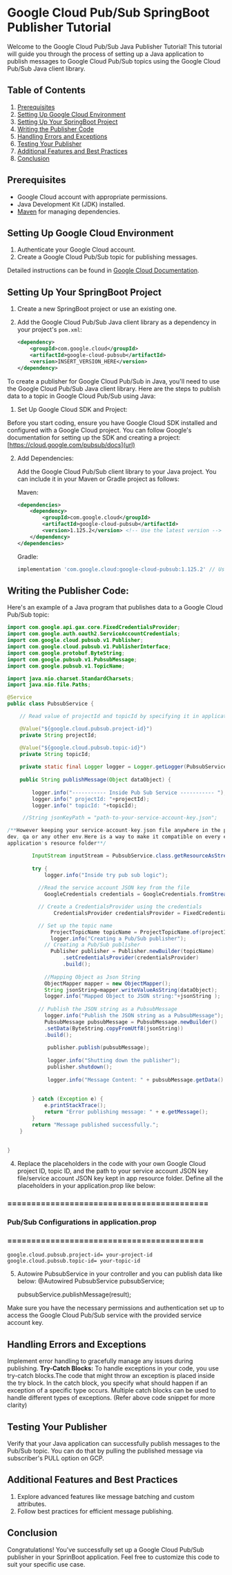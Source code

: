 # Google Cloud Pub/Sub SpringBoot Publisher Tutorial
Welcome to the Google Cloud Pub/Sub Java Publisher Tutorial! This tutorial will guide you through the process of setting up a Java application to publish messages to Google Cloud Pub/Sub topics using the Google Cloud Pub/Sub Java client library.

## Table of Contents
1. [Prerequisites](#prerequisites)
2. [Setting Up Google Cloud Environment](#setting-up-google-cloud-environment)
3. [Setting Up Your SpringBoot Project](#setting-up-your-SpringBoot-project)
4. [Writing the Publisher Code](#writing-the-publisher-code)
5. [Handling Errors and Exceptions](#handling-errors-and-exceptions)
6. [Testing Your Publisher](#testing-your-publisher)
7. [Additional Features and Best Practices](#additional-features-and-best-practices)
8. [Conclusion](#conclusion)

## Prerequisites
- Google Cloud account with appropriate permissions.
- Java Development Kit (JDK) installed.
- [Maven](https://maven.apache.org/) for managing dependencies.

## Setting Up Google Cloud Environment
1. Authenticate your Google Cloud account.
2. Create a Google Cloud Pub/Sub topic for publishing messages.

Detailed instructions can be found in [Google Cloud Documentation](https://cloud.google.com/pubsub/docs).

## Setting Up Your SpringBoot Project
1. Create a new SpringBoot project or use an existing one.
2. Add the Google Cloud Pub/Sub Java client library as a dependency in your project's `pom.xml`:

   ```xml
   <dependency>
       <groupId>com.google.cloud</groupId>
       <artifactId>google-cloud-pubsub</artifactId>
       <version>INSERT_VERSION_HERE</version>
   </dependency>


To create a publisher for Google Cloud Pub/Sub in Java, you'll need to use the Google Cloud Pub/Sub Java client library. Here are the steps to publish data to a topic in Google Cloud Pub/Sub using Java:

1. Set Up Google Cloud SDK and Project:

Before you start coding, ensure you have Google Cloud SDK installed and configured with a Google Cloud project. You can follow Google's documentation for setting up the SDK and creating a project: [https://cloud.google.com/pubsub/docs](url)

2. Add Dependencies:

   Add the Google Cloud Pub/Sub client library to your Java project. You can include it in your Maven or Gradle project as follows:

   Maven:

   ```xml
   <dependencies>
       <dependency>
           <groupId>com.google.cloud</groupId>
           <artifactId>google-cloud-pubsub</artifactId>
           <version>1.125.2</version> <!-- Use the latest version -->
       </dependency>
   </dependencies>
   ```

   Gradle:

   ```groovy
   implementation 'com.google.cloud:google-cloud-pubsub:1.125.2' // Use the latest version
   ```

## Writing the Publisher Code:

   Here's an example of a Java program that publishes data to a Google Cloud Pub/Sub topic:

```java
import com.google.api.gax.core.FixedCredentialsProvider;
import com.google.auth.oauth2.ServiceAccountCredentials;
import com.google.cloud.pubsub.v1.Publisher;
import com.google.cloud.pubsub.v1.PublisherInterface;
import com.google.protobuf.ByteString;
import com.google.pubsub.v1.PubsubMessage;
import com.google.pubsub.v1.TopicName;

import java.nio.charset.StandardCharsets;
import java.nio.file.Paths;

@Service
public class PubsubService {

    // Read value of projectId and topicId by specifying it in application.prop

    @Value("${google.cloud.pubsub.project-id}")
    private String projectId;

    @Value("${google.cloud.pubsub.topic-id}")
    private String topicId;
    
    private static final Logger logger = Logger.getLogger(PubsubService.class.getName());
	 
    public String publishMessage(Object dataObject) {
    	
    	logger.info("----------- Inside Pub Sub Service ----------- ");
    	logger.info(" projectId: "+projectId);
    	logger.info(" topicId: "+topicId);

     //String jsonKeyPath = "path-to-your-service-account-key.json";

/**However keeping your service-account-key.json file anywhere in the project is not recommended but providing jsonKeyPath to your local won't work on
dev, qa or any other env.Here is a way to make it compatible on every environment, for this keep service-account-key.json in your
application's resource folder**/

		InputStream inputStream = PubsubService.class.getResourceAsStream("/service-account-key.json");
		
		try {
			logger.info("Inside try pub sub logic");
			
          //Read the service account JSON key from the file
            GoogleCredentials credentials = GoogleCredentials.fromStream(inputStream);

          // Create a CredentialsProvider using the credentials
	           CredentialsProvider credentialsProvider = FixedCredentialsProvider.create(credentials);

          // Set up the topic name
              ProjectTopicName topicName = ProjectTopicName.of(projectId, topicId);
              logger.info("Creating a Pub/Sub publisher");
        	// Creating a Pub/Sub publisher
        	  Publisher publisher = Publisher.newBuilder(topicName)
        		  .setCredentialsProvider(credentialsProvider)
        		  .build();
        	
        	//Mapping Object as Json String
        	ObjectMapper mapper = new ObjectMapper(); 
        	String jsonString=mapper.writeValueAsString(dataObject);
        	logger.info("Mapped Object to JSON string:"+jsonString );
        	
          // Publish the JSON string as a PubsubMessage
        	logger.info("Publish the JSON string as a PubsubMessage");
            PubsubMessage pubsubMessage = PubsubMessage.newBuilder()
            .setData(ByteString.copyFromUtf8(jsonString))
            .build();
            
             publisher.publish(pubsubMessage);
             
             logger.info("Shutting down the publisher");
             publisher.shutdown();
             
             logger.info("Message Content: " + pubsubMessage.getData().toStringUtf8());
                    
            
        } catch (Exception e) {
            e.printStackTrace();
            return "Error publishing message: " + e.getMessage();
        }
        return "Message published successfully.";
	}
 
	
}
```

4. Replace the placeholders in the code with your own Google Cloud project ID, topic ID, and the path to your service account JSON key file/service account JSON key kept in app resource folder. Define all the placeholders in your application.prop like below:

### ==========================================
### Pub/Sub Configurations in application.prop
### =========================================
 ```
google.cloud.pubsub.project-id= your-project-id
google.cloud.pubsub.topic-id= your-topic-id
 ```

5. Autowire PubsubService in your controller and you can publish data like below:
    @Autowired
	  PubsubService pubsubService;

    pubsubService.publishMessage(result);

Make sure you have the necessary permissions and authentication set up to access the Google Cloud Pub/Sub service with the provided service account key.

## Handling Errors and Exceptions
Implement error handling to gracefully manage any issues during publishing.
**Try-Catch Blocks:**
To handle exceptions in your code, you use try-catch blocks.The code that might throw an exception is placed inside the try block. In the catch block, you specify what should happen if an exception of a specific type occurs. Multiple catch blocks can be used to handle different types of exceptions. (Refer above code snippet for more clarity)

## Testing Your Publisher
Verify that your Java application can successfully publish messages to the Pub/Sub topic. You can do that by pulling the published message via subscriber's PULL option on GCP. 

## Additional Features and Best Practices
1. Explore advanced features like message batching and custom attributes.
2. Follow best practices for efficient message publishing.
   
## Conclusion
Congratulations! You've successfully set up a Google Cloud Pub/Sub publisher in your SprinBoot application. Feel free to customize this code to suit your specific use case.
